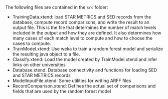 
The following files are contained in the `src` folder:

* TrainingData.xtend: load STAR METRICS and SED records from the database, compute record comparisons, and write the result to an output file. This is the file that determines the number of match levels included in the output and how they are defined. It also determines how many cases of each match level to compute and how to choose the cases to compute.
* TrainModel.xtend: Use weka to train a random forest model and serialize the resulting java object to a file.
* Classify.xtend: Load the model created by TrainModel.xtend and infer links on other universities
* Database.xtend: Database connectivity and functions for loading SED and STAR METRICS records
* ModelInputFile.xtend: Some utilities for writing ARFF files
* RecordComparison.xtend: Defines the actual set of comparisons and fields that are used by the random forest model
